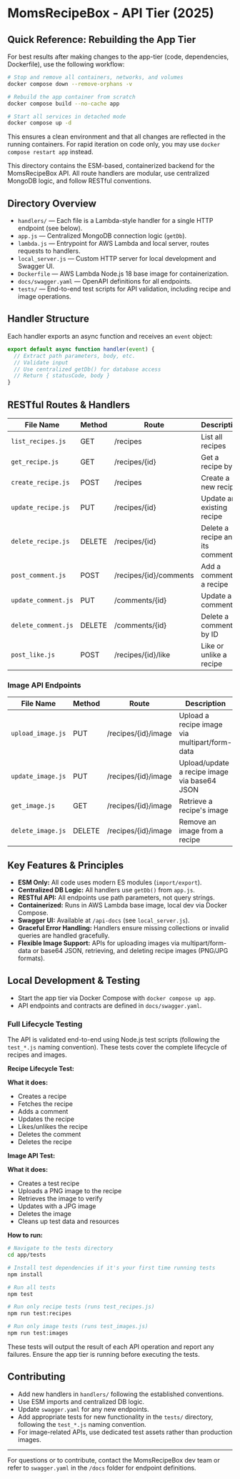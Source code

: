 # MomsRecipeBox - API Tier (2025)

## Quick Reference: Rebuilding the App Tier

For best results after making changes to the app-tier (code, dependencies, Dockerfile), use the following workflow:

```bash
# Stop and remove all containers, networks, and volumes
docker compose down --remove-orphans -v

# Rebuild the app container from scratch
docker compose build --no-cache app

# Start all services in detached mode
docker compose up -d
```

This ensures a clean environment and that all changes are reflected in the running containers. For rapid iteration on code only, you may use `docker compose restart app` instead.

This directory contains the ESM-based, containerized backend for the MomsRecipeBox API. All route handlers are modular, use centralized MongoDB logic, and follow RESTful conventions.

## Directory Overview

- `handlers/` — Each file is a Lambda-style handler for a single HTTP endpoint (see below).
- `app.js` — Centralized MongoDB connection logic (`getDb`).
- `lambda.js` — Entrypoint for AWS Lambda and local server, routes requests to handlers.
- `local_server.js` — Custom HTTP server for local development and Swagger UI.
- `Dockerfile` — AWS Lambda Node.js 18 base image for containerization.
- `docs/swagger.yaml` — OpenAPI definitions for all endpoints.
- `tests/` — End-to-end test scripts for API validation, including recipe and image operations.

## Handler Structure

Each handler exports an async function and receives an `event` object:

```js
export default async function handler(event) {
  // Extract path parameters, body, etc.
  // Validate input
  // Use centralized getDb() for database access
  // Return { statusCode, body }
}
```

## RESTful Routes & Handlers

| File Name             | Method | Route                          | Description                       |
|-----------------------|--------|-------------------------------|-----------------------------------|
| `list_recipes.js`     | GET    | /recipes                      | List all recipes                   |
| `get_recipe.js`       | GET    | /recipes/{id}                 | Get a recipe by ID                 |
| `create_recipe.js`    | POST   | /recipes                      | Create a new recipe                |
| `update_recipe.js`    | PUT    | /recipes/{id}                 | Update an existing recipe          |
| `delete_recipe.js`    | DELETE | /recipes/{id}                 | Delete a recipe and its comments   |
| `post_comment.js`     | POST   | /recipes/{id}/comments        | Add a comment to a recipe          |
| `update_comment.js`   | PUT    | /comments/{id}                | Update a comment                   |
| `delete_comment.js`   | DELETE | /comments/{id}                | Delete a comment by ID             |
| `post_like.js`        | POST   | /recipes/{id}/like            | Like or unlike a recipe            |

### Image API Endpoints

| File Name             | Method | Route                          | Description                       |
|-----------------------|--------|-------------------------------|-----------------------------------|
| `upload_image.js`     | PUT    | /recipes/{id}/image           | Upload a recipe image via multipart/form-data |
| `update_image.js`     | PUT    | /recipes/{id}/image           | Upload/update a recipe image via base64 JSON |
| `get_image.js`        | GET    | /recipes/{id}/image           | Retrieve a recipe's image         |
| `delete_image.js`     | DELETE | /recipes/{id}/image           | Remove an image from a recipe     |

## Key Features & Principles

- **ESM Only:** All code uses modern ES modules (`import/export`).
- **Centralized DB Logic:** All handlers use `getDb()` from `app.js`.
- **RESTful API:** All endpoints use path parameters, not query strings.
- **Containerized:** Runs in AWS Lambda base image, local dev via Docker Compose.
- **Swagger UI:** Available at `/api-docs` (see `local_server.js`).
- **Graceful Error Handling:** Handlers ensure missing collections or invalid queries are handled gracefully.
- **Flexible Image Support:** APIs for uploading images via multipart/form-data or base64 JSON, retrieving, and deleting recipe images (PNG/JPG formats).

## Local Development & Testing

- Start the app tier via Docker Compose with `docker compose up app`.
- API endpoints and contracts are defined in `docs/swagger.yaml`.

### Full Lifecycle Testing

The API is validated end-to-end using Node.js test scripts (following the `test_*.js` naming convention). These tests cover the complete lifecycle of recipes and images.

**Recipe Lifecycle Test:**

**What it does:**

- Creates a recipe
- Fetches the recipe
- Adds a comment
- Updates the recipe
- Likes/unlikes the recipe
- Deletes the comment
- Deletes the recipe

**Image API Test:**

**What it does:**

- Creates a test recipe
- Uploads a PNG image to the recipe
- Retrieves the image to verify
- Updates with a JPG image
- Deletes the image
- Cleans up test data and resources

**How to run:**

```bash
# Navigate to the tests directory
cd app/tests

# Install test dependencies if it's your first time running tests
npm install

# Run all tests
npm test

# Run only recipe tests (runs test_recipes.js)
npm run test:recipes

# Run only image tests (runs test_images.js)
npm run test:images
```

These tests will output the result of each API operation and report any failures. Ensure the app tier is running before executing the tests.

## Contributing

- Add new handlers in `handlers/` following the established conventions.
- Use ESM imports and centralized DB logic.
- Update `swagger.yaml` for any new endpoints.
- Add appropriate tests for new functionality in the `tests/` directory, following the `test_*.js` naming convention.
- For image-related APIs, use dedicated test assets rather than production images.

---

For questions or to contribute, contact the MomsRecipeBox dev team or refer to `swagger.yaml` in the `/docs` folder for endpoint definitions.
